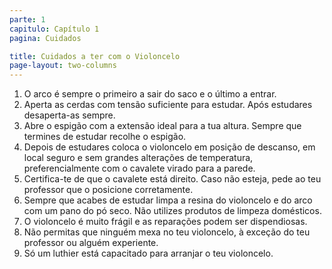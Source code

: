 ```yaml
---
parte: 1
capitulo: Capítulo 1
pagina: Cuidados

title: Cuidados a ter com o Violoncelo
page-layout: two-columns
---
```


<ol>
	<li> O arco é sempre o primeiro a sair do saco e o último a entrar.</li>
	<li> Aperta as cerdas com tensão suficiente para estudar. Após estudares desaperta-as sempre.</li>
	<li> Abre o espigão com a extensão ideal para a tua altura. Sempre que termines de estudar recolhe o espigão.</li>
	<li> Depois de estudares coloca o violoncelo em posição de descanso, em local seguro e sem grandes alterações de temperatura, preferencialmente com o cavalete virado para a parede.</li>
	<li> Certifica-te de que o cavalete está direito. Caso não esteja, pede ao teu professor que o posicione corretamente.</li>
	<li>Sempre que acabes de estudar limpa a resina do violoncelo e do arco com um pano do pó seco. Não utilizes produtos de limpeza domésticos.</li>
	<li> O violoncelo é muito frágil e as reparações podem ser dispendiosas.</li>
	<li> Não permitas que ninguém mexa no teu violoncelo, à exceção do teu professor ou alguém experiente.</li>
	<li>Só um luthier está capacitado para arranjar o teu violoncelo.</li>
</ol>
